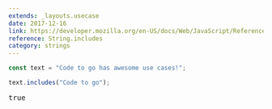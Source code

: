 ```yaml
---
extends: _layouts.usecase
date: 2017-12-16
link: https://developer.mozilla.org/en-US/docs/Web/JavaScript/Reference/Global_Objects/String/includes
reference: String.includes
category: strings
---
```



```javascript
const text = "Code to go has awesome use cases!";

text.includes("Code to go");
```

<pre class="output">true</pre>
